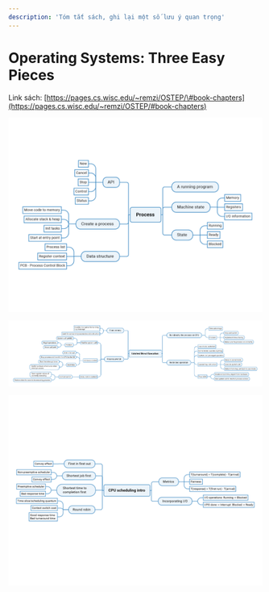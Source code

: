 ```yaml
---
description: 'Tóm tắt sách, ghi lại một số lưu ý quan trọng'
---
```


# Operating Systems: Three Easy Pieces

Link sách: [https://pages.cs.wisc.edu/~remzi/OSTEP/\#book-chapters](https://pages.cs.wisc.edu/~remzi/OSTEP/#book-chapters)

![Process mindmap](../../.gitbook/assets/process.png)

![Limited Direct Execution](../../.gitbook/assets/limiteddirectexecution.png)

![CPU scheduling introduction](../../.gitbook/assets/cpuscheduling.png)

